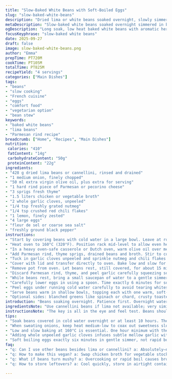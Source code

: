 ```yaml
---
title: "Slow-Baked White Beans with Soft-Boiled Eggs"
slug: "slow-baked-white-beans"
description: "Dried lima or white beans soaked overnight, slowly simmered in chicken broth with onions, Parmesan rind, thyme, garlic, nutmeg, chili flakes and lemon zest. Baked gently in the oven until tender and the broth thickened slightly. Soft-boiled eggs cooked to a runny yolk, peeled carefully, served on top with olive oil drizzle and fleur de sel finish. Accompanied optionally with greens and toasted bread. Substitutes include cannellini beans for white beans, vegetable broth instead of chicken for vegan tweak, and pecorino in place of Parmesan. Cooking times adjusted to ensure creamy beans, with multiple steps to coax out maximum flavor and texture. Technique focused on layering aromatics and subtle spice, avoiding mushy beans, and rescuing stuck-on bits with gentle stirring. Eggs timed precisely to catch that perfect barely set white and liquid yolk. Reliant on sensory cues over clocks."
metaDescription: "Slow-baked white beans soaked overnight simmered in broth with thyme, Parmesan rind, nutmeg, chili flakes; topped with soft-boiled eggs and olive oil drizzle."
ogDescription: "Long soak, low heat baked white beans with aromatic herbs and tender soft-boiled eggs. Layered flavors, gentle stirring, and sensory timing key to texture."
focusKeyphrase: "slow-baked white beans"
date: 2025-09-27
draft: false
image: slow-baked-white-beans.png
author: "Emma"
prepTime: PT720M
cookTime: PT105M
totalTime: PT825M
recipeYield: "4 servings"
categories: ["Main Dishes"]
tags:
- "beans"
- "slow cooking"
- "French cuisine"
- "eggs"
- "comfort food"
- "vegetarian option"
- "bean stew"
keywords:
- "baked white beans"
- "lima beans"
- "Parmesan rind recipe"
breadcrumb: ["Home", "Recipes", "Main Dishes"]
nutrition: 
 calories: "410"
 fatContent: "14g"
 carbohydrateContent: "50g"
 proteinContent: "22g"
ingredients:
- "428 g dried lima beans or cannellini, rinsed and drained"
- "1 medium onion, finely chopped"
- "50 ml extra virgin olive oil, plus extra for serving"
- "1 hard rind piece of Parmesan or pecorino cheese"
- "3 sprigs fresh thyme"
- "1.5 liters chicken or vegetable broth"
- "2 whole garlic cloves, unpeeled"
- "1/4 tsp freshly grated nutmeg"
- "1/4 tsp crushed red chili flakes"
- "1 lemon, finely zested"
- "4 large eggs"
- "fleur de sel or coarse sea salt"
- "freshly ground black pepper"
instructions:
- "Start by covering beans with cold water in a large bowl. Leave at room temperature for at least 10 hours or overnight. Beans should float but remain submerged; add water if needed. Drain well before cooking."
- "Heat oven to 160°C (320°F). Position rack mid-level to allow even heat circulation around pot."
- "In a heavy oven-safe casserole or Dutch oven, warm olive oil over medium heat. Sweat onion gently for about 10 minutes or until golden edges start appearing. Patience here unlocks natural sweetness and soft texture."
- "Add Parmesan rind, thyme sprigs, drained beans and broth. Stir to combine. Bring just to a rolling boil on the stovetop, watch for foam scum; skim off gently with slotted spoon."
- "Tuck in garlic cloves unpeeled and sprinkle nutmeg and chili flakes evenly over surface. Stir lightly and season with a pinch of salt and black pepper, restrained for now."
- "Cover with lid and transfer directly to oven. Bake low and slow for 1 hour to 1 hour 10 minutes, checking beans after one hour by pressing between thumb and forefinger. They should start to soften but not burst apart entirely. Broth will thicken slightly, turning creamy and rich."
- "Remove pot from oven. Let beans rest, still covered, for about 15 minutes; residual heat completes cooking without disintegrating bean skins."
- "Discard Parmesan rind, thyme, and peel garlic carefully squeezing softened cloves back into beans. Taste and adjust seasoning—salt and pepper—as you see fit. The zest of lemon added earlier lifts the dish, so check if more brightness needed."
- "While beans rest, bring a small saucepan of water to a gentle simmer. Not boiling hard, but active steam rising."
- "Carefully lower eggs in using a spoon. Time exactly 6 minutes for soft set whites and runny yolks (mollets). Remove immediately and plunge eggs into ice-cold water for 2 minutes to halt cooking and ease peeling."
- "Peel eggs under running cold water carefully to avoid tearing whites. Pat dry gently with kitchen towel."
- "Serve beans warm in shallow bowls, topping each with one warm, soft-boiled egg. Drizzle liberally with more olive oil, season with cracked black pepper and a sprinkle of fleur de sel."
- "Optional sides: blanched greens like spinach or chard, crusty toasted bread rub with raw garlic for dipping. Parmesan or pecorino shards add extra umami punch."
introduction: "Beans soaking overnight. Patience first. Overnight water soak softens tough skins, less gas, more digestible. The quiet crunch of raw beans fades slowly, revealing buttery interiors. Lid on the pot traps steam, coaxing beans without fuss. Low steady heat avoids broken beans, no mush. Parmesan skin? Adds umami depth over hour-long slow simmer—not cheese on top. Gone years chasing mushy or flavorless beans, found this long slow bake with zest and spice a game changer. Eggs soft, barely set whites—timing the simmer and quick ice plunge is a dance. Crackling oil on top and salt flakes create that smoky crunch. Serve simple, forget fancy. Beans and egg carry the show. Beat boring pot beans once and forever."
ingredientsNote: "Use cannellini beans if lima not available; very similar texture, slightly milder flavor. For vegan version, swap chicken broth for vegetable stock, but add a splash more olive oil for richness. Parmesan rind can be replaced by Pecorino or even a chunk of aged gouda rind. If you don’t have fresh thyme, dry works but reduce quantity to avoid overpowering. Nutmeg and chili flakes are subtle but necessary—don’t skip either; they add background warmth and a mild bite. Fresh lemon zest is essential—no bottled lemon zest; it provides brightness that cuts through rich broth. Eggs—always use freshest possible for easiest peeling. Olive oil quality impacts finish; drizzle generously just before serving to add silkiness and flavor punch. Salt at the end to prevent beans toughening."
instructionsNote: "The key is all in the eye and feel test. Beans should never be starchy mush but creamy with intact skins that yield to gentle bite. Keep an eye on broth during bake, check after 60 minutes by flicking a bean and mashing lightly—it should be tender but hold shape. Resting beans after oven shut off lets residual heat finish cooking gently. Keeping garlic whole and unpeeled softens it, infusing flavor without overwriting. The Parmesan rind adds slight mineral depth, a surprise umami booster. Soft boiling eggs precisely—6 minutes is a checkpoint but watch your water temp; gentle simmer only. Ice bath shocks eggs stopping further cooking, and makes peeling easier. Peeling under running water prevents white tearing. Final plating calls for salt flakes for texture and freshly cracked pepper to punch up the rather grounded flavors. Olive oil drizzle at finish brings silk and depth. Testing each step developed over a dozen attempts; earlier rushed boiling ruins bean texture and flavor. Trust slow, careful heat and sensory cues."
tips:
- "Soak beans covered in cold water overnight or at least 10 hours. They should float but stay submerged; add water if needed. Drain well before cooking to avoid muddy broth and to kickstart creamy texture. Patience on soaking equals less gas later and more even cooking. Don't rush the water soak—crucial foundation."
- "When sweating onions, keep heat medium-low to coax out sweetness slowly and avoid browning. Golden edges just forming is your visual cue—not too soft or burnt. The aroma around the pot changes gradually, faintly sweet and savory. That gentle soften stage sets base flavor without harsh bite creeping in."
- "Low and slow baking at 160°C is essential. One hour minimum with the lid on traps steam, which cooks beans gently. Hold off stirring too much but keep skimming foam as it forms—foam contains impurities, dull taste. The starchy smell should mellow—still no mush; firm skins with creamy insides. Test with thumb and forefinger, tender but intact."
- "Adding whole unpeeled garlic cloves infuses subtle mellow garlic without overpowering. The skins keep bitterness down. Squeeze softened garlic into beans once out of oven to fully release flavor. Nutmeg and chili flakes sprinkled on top early add background warmth—don’t skip even if subtle; they keep richness balanced without heat overload."
- "Soft boiling eggs exactly six minutes in gentle simmer, not rapid boil, preserves delicate whites with runny yolks. Ice bath instantly stops cooking or yolks firm up. Peel under running water to minimize tearing white’s fragile texture. The timing’s tricky but sensory cues like steam intensity and descent speed mean locked-in runniness without rubbery whites."
faq:
- "q: Can I use other beans besides lima or cannellini? a: Absolutely—navy or great northern beans work but adjust soak and cook time. Larger beans need longer soak. Texture differs but layering flavors still applies. No wild swaps though; kidney beans could toughen differently."
- "q: How to make this vegan? a: Swap chicken broth for vegetable stock, add splash of extra olive oil for fatty mouthfeel. Parmesan rind replaced with aged vegan rind or omit rind but add umami with dried mushrooms or miso paste. Adjust salt carefully to balance."
- "q: What if beans turn mushy? a: Overcooking or rapid boil causes broken skins. Lower heat next round, check after 60 mins instead of waiting longer blindly. Constant lid on minimizes evaporation; too dry thick broth cooks beans fast and mushy. Gentle stirring needed only when skimming."
- "q: How to store leftovers? a: Cool quickly, store in airtight container refrigerated up to 4 days. Reheat with splash of broth to loosen if thick. Beans freeze well but egg texture spoils so best to add fresh soft boiled eggs when serving leftovers. Bread and greens keep separate."

---
```

